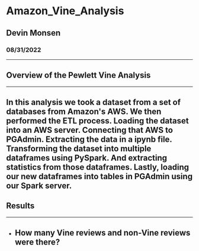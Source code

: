 # Amazon_Vine_Analysis
## Devin Monsen
### 08/31/2022
---
## Overview of the Pewlett Vine Analysis ##
---
In this analysis we took a dataset from a set of databases from Amazon's AWS. We then performed the ETL process. Loading the dataset into an AWS server. Connecting that AWS to PGAdmin. Extracting the data in a ipynb file. Transforming the dataset into multiple dataframes using PySpark. And extracting statistics from those dataframes. Lastly, loading our new dataframes into tables in PGAdmin using our Spark server.
---
## Results ##
---
- How many Vine reviews and non-Vine reviews were there?
  -
